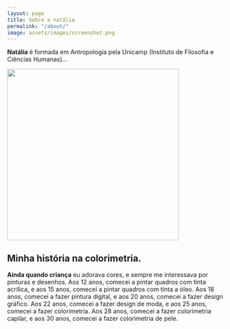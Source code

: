 ```yaml
---
layout: page
title: Sobre a natália
permalink: "/about/"
image: assets/images/screenshot.png
---
```




<div class="rounded mb-5 hero">
  <div class="row align-items-center justify-content-between">
    <div class="col-md-6">
	    <p>
        	<strong>Natália</strong> é formada em Antropologia pela Unicamp (Instituto de Filosofia e Ciências Humanas)...
		</p>
    </div>
    <div class="col-md-6 text-right pl-0 pl-lg-4">
      <img class="intro" height="400" src="{{site.baseurl}}/assets/images/profile.jpg">
    </div>
  </div>
</div>


<div class="row">
  <div class="col-md-12">
	<h2>Minha história na colorimetria.</h2>
	<p>
	  <strong>Ainda quando criança</strong> eu adorava cores, e sempre me interessava por pinturas e desenhos. Aos 12 anos, comecei a pintar quadros com tinta acrílica, e aos 15 anos, comecei a pintar quadros com tinta a óleo. Aos 18 anos, comecei a fazer pintura digital, e aos 20 anos, comecei a fazer design gráfico. Aos 22 anos, comecei a fazer design de moda, e aos 25 anos, comecei a fazer colorimetria. Aos 28 anos, comecei a fazer colorimetria capilar, e aos 30 anos, comecei a fazer colorimetria de pele.
	</p>
  </div>